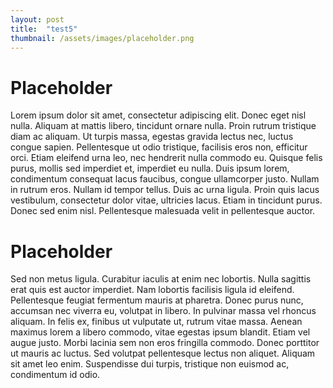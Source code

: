 ```yaml
---
layout: post
title:  "test5"
thumbnail: /assets/images/placeholder.png
---
```


# Placeholder

Lorem ipsum dolor sit amet, consectetur adipiscing elit. Donec eget nisl nulla. Aliquam at mattis libero, tincidunt ornare nulla. Proin rutrum tristique diam ac aliquam. Ut turpis massa, egestas gravida lectus nec, luctus congue sapien. Pellentesque ut odio tristique, facilisis eros non, efficitur orci. Etiam eleifend urna leo, nec hendrerit nulla commodo eu. Quisque felis purus, mollis sed imperdiet et, imperdiet eu nulla. Duis ipsum lorem, condimentum consequat lacus faucibus, congue ullamcorper justo. Nullam in rutrum eros. Nullam id tempor tellus. Duis ac urna ligula. Proin quis lacus vestibulum, consectetur dolor vitae, ultricies lacus. Etiam in tincidunt purus. Donec sed enim nisl. Pellentesque malesuada velit in pellentesque auctor.

# Placeholder

Sed non metus ligula. Curabitur iaculis at enim nec lobortis. Nulla sagittis erat quis est auctor imperdiet. Nam lobortis facilisis ligula id eleifend. Pellentesque feugiat fermentum mauris at pharetra. Donec purus nunc, accumsan nec viverra eu, volutpat in libero. In pulvinar massa vel rhoncus aliquam. In felis ex, finibus ut vulputate ut, rutrum vitae massa. Aenean maximus lorem a libero commodo, vitae egestas ipsum blandit. Etiam vel augue justo. Morbi lacinia sem non eros fringilla commodo. Donec porttitor ut mauris ac luctus. Sed volutpat pellentesque lectus non aliquet. Aliquam sit amet leo enim. Suspendisse dui turpis, tristique non euismod ac, condimentum id odio. 